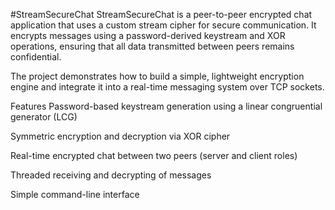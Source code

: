 #StreamSecureChat
StreamSecureChat is a peer-to-peer encrypted chat application that uses a custom stream cipher for secure communication. It encrypts messages using a password-derived keystream and XOR operations, ensuring that all data transmitted between peers remains confidential.

The project demonstrates how to build a simple, lightweight encryption engine and integrate it into a real-time messaging system over TCP sockets.

Features
Password-based keystream generation using a linear congruential generator (LCG)

Symmetric encryption and decryption via XOR cipher

Real-time encrypted chat between two peers (server and client roles)

Threaded receiving and decrypting of messages

Simple command-line interface

